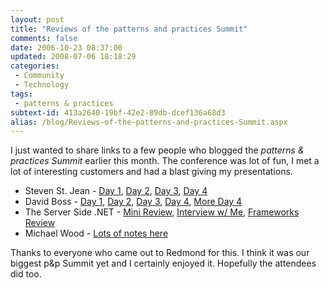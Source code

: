 ```yaml
---
layout: post
title: "Reviews of the patterns and practices Summit"
comments: false
date: 2006-10-23 08:37:00
updated: 2008-07-06 18:18:29
categories:
 - Community
 - Technology
tags:
 - patterns & practices
subtext-id: 413a2640-19bf-42e2-89db-dcef136a68d3
alias: /blog/Reviews-of-the-patterns-and-practices-Summit.aspx
---
```



I just wanted to share links to a few people who blogged the _patterns & practices Summit_ earlier this month. The conference was lot of fun, I met a lot of interesting customers and had a blast giving my presentations. 

  * Steven St. Jean - [Day 1](http://sstjean.blogspot.com/2006/10/patterns-practices-summit-day-1.html), [Day 2](http://sstjean.blogspot.com/2006/10/patterns-and-practices-summit-day-2.html), [Day 3](http://sstjean.blogspot.com/2006/10/patterns-practices-summit-day-3.html), [Day 4](http://sstjean.blogspot.com/2006/10/patterns-practices-summit-day-4.html)
  * David Boss - [Day 1](http://rdboss.blogspot.com/2006/10/patterns-and-practices-summit-day-1.html), [Day 2](http://rdboss.blogspot.com/2006/10/patterns-and-practices-summit-day-2.html), [Day 3](http://rdboss.blogspot.com/2006/10/patterns-and-practices-summit-day-3.html), [Day 4](http://rdboss.blogspot.com/2006/10/patterns-and-practices-summit-day-4.html), [More Day 4](http://rdboss.blogspot.com/2006/10/patterns-practices-team-lives-life.html)
  * The Server Side .NET - [Mini Review](http://www.theserverside.net/news/thread.tss?thread_id=42657), [Interview w/ Me](http://www.theserverside.net/news/thread.tss?thread_id=42595), [Frameworks Review](http://www.theserverside.net/news/thread.tss?thread_id=42545)
  * Michael Wood - [Lots of notes here](http://www.mvwood.com/blogs/blog/archive/category/1026.aspx)

Thanks to everyone who came out to Redmond for this. I think it was our biggest p&p Summit yet and I certainly enjoyed it. Hopefully the attendees did too. 
